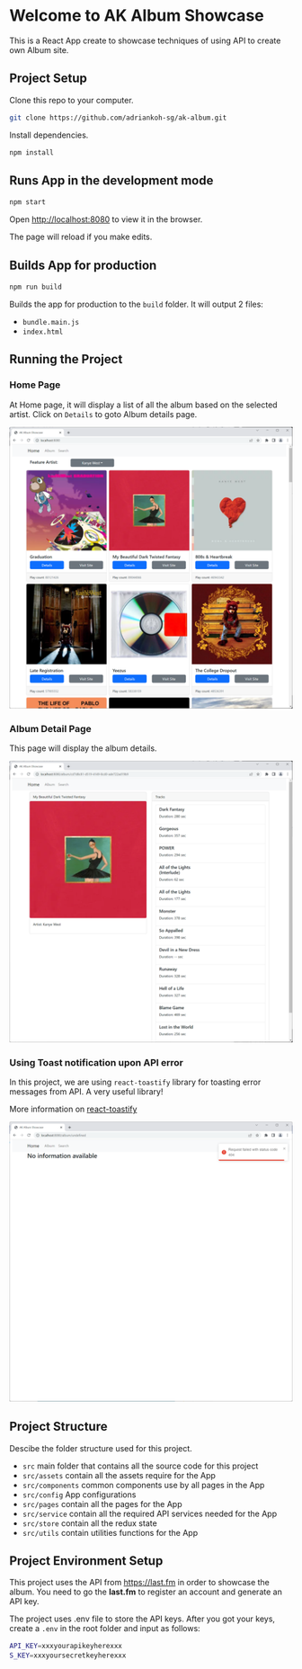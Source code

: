 # Welcome to AK Album Showcase

This is a React App create to showcase techniques of using API to create own Album site.

## Project Setup

Clone this repo to your computer.

```bash
git clone https://github.com/adriankoh-sg/ak-album.git
```

Install dependencies.

```bash
npm install
```

## Runs App in the development mode

```bash
npm start
```

Open [http://localhost:8080](http://localhost:8080) to view it in the browser.

The page will reload if you make edits.

## Builds App for production

```bash
npm run build
```

Builds the app for production to the `build` folder.
It will output 2 files:

- `bundle.main.js`
- `index.html`

## Running the Project

### Home Page

At Home page, it will display a list of all the album based on the selected artist. Click on `Details` to goto Album details page.

![home](./doc/screenshot01.png 'Home Page')

### Album Detail Page

This page will display the album details.

![Album](./doc/screenshot02.png 'Album Details Page')

### Using Toast notification upon API error

In this project, we are using `react-toastify` library for toasting error messages from API. A very useful library!

More information on [react-toastify](https://github.com/fkhadra/react-toastify)

![Error Toast](./doc/screenshot03.png 'Toast Notification')

## Project Structure

Descibe the folder structure used for this project.

- `src` main folder that contains all the source code for this project
- `src/assets` contain all the assets require for the App
- `src/components` common components use by all pages in the App
- `src/config` App configurations
- `src/pages` contain all the pages for the App
- `src/service` contain all the required API services needed for the App
- `src/store` contain all the redux state
- `src/utils` contain utilities functions for the App

## Project Environment Setup

This project uses the API from https://last.fm in order to showcase the album.
You need to go the <b>last.fm</b> to register an account and generate an API key.

The project uses .env file to store the API keys. After you got your keys, create a `.env` in the root folder and input as follows:

```bash
API_KEY=xxxyourapikeyherexxx
S_KEY=xxxyoursecretkeyherexxx
```
